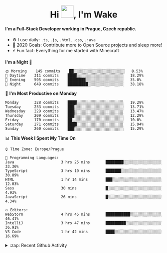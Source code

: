 <h1 align="center">Hi <img src="https://raw.githubusercontent.com/MrWakeCZ/MrWakeCZ/master/Hi.gif" width="40px" />, I'm Wake</h1>

#### I'm a Full-Stack Developer working in Prague, Czech republic.
- ⚙️ I use daily: `.ts`, `.js`, `.html`, `.css`, `.java`
- 🥅 2020 Goals: Contribute more to Open Source projects and sleep more!
- ⚡ Fun fact: Everything for me started with Minecraft

<!--START_SECTION:waka-->
**I'm a Night 🦉** 

```text
🌞 Morning    145 commits    ██░░░░░░░░░░░░░░░░░░░░░░░   8.53% 
🌆 Daytime    311 commits    ████░░░░░░░░░░░░░░░░░░░░░   18.29% 
🌃 Evening    595 commits    ████████░░░░░░░░░░░░░░░░░   35.0% 
🌙 Night      649 commits    █████████░░░░░░░░░░░░░░░░   38.18%

```
📅 **I'm Most Productive on Monday** 

```text
Monday       328 commits    ████░░░░░░░░░░░░░░░░░░░░░   19.29% 
Tuesday      233 commits    ███░░░░░░░░░░░░░░░░░░░░░░   13.71% 
Wednesday    229 commits    ███░░░░░░░░░░░░░░░░░░░░░░   13.47% 
Thursday     209 commits    ███░░░░░░░░░░░░░░░░░░░░░░   12.29% 
Friday       170 commits    ██░░░░░░░░░░░░░░░░░░░░░░░   10.0% 
Saturday     271 commits    ████░░░░░░░░░░░░░░░░░░░░░   15.94% 
Sunday       260 commits    ███░░░░░░░░░░░░░░░░░░░░░░   15.29%

```


📊 **This Week I Spent My Time On** 

```text
⌚︎ Time Zone: Europe/Prague

💬 Programming Languages: 
Java                     3 hrs 25 mins       ████████░░░░░░░░░░░░░░░░░   33.36% 
TypeScript               3 hrs 10 mins       ███████░░░░░░░░░░░░░░░░░░   30.89% 
HTML                     1 hr 14 mins        ███░░░░░░░░░░░░░░░░░░░░░░   12.03% 
Sass                     30 mins             █░░░░░░░░░░░░░░░░░░░░░░░░   4.93% 
JavaScript               26 mins             █░░░░░░░░░░░░░░░░░░░░░░░░   4.34%

🔥 Editors: 
WebStorm                 4 hrs 45 mins       ███████████░░░░░░░░░░░░░░   46.41% 
IntelliJ                 3 hrs 47 mins       █████████░░░░░░░░░░░░░░░░   36.91% 
VS Code                  1 hr 42 mins        ████░░░░░░░░░░░░░░░░░░░░░   16.69%

```


<!--END_SECTION:waka-->

<details>
  <summary>:zap: Recent Github Activity</summary>

<!--START_SECTION:activity-->
1. 🎉 Merged PR [#6](https://github.com/craftmania-cz/craftlobby/pull/6) in [craftmania-cz/craftlobby](https://github.com/craftmania-cz/craftlobby)
2. 🎉 Merged PR [#14](https://github.com/craftmania-cz/craftmanager/pull/14) in [craftmania-cz/craftmanager](https://github.com/craftmania-cz/craftmanager)
3. 🎉 Merged PR [#89](https://github.com/waked-cz/corgi/pull/89) in [waked-cz/corgi](https://github.com/waked-cz/corgi)
4. 🎉 Merged PR [#2](https://github.com/craftmania-cz/craftcore/pull/2) in [craftmania-cz/craftcore](https://github.com/craftmania-cz/craftcore)
5. 🎉 Merged PR [#7](https://github.com/craftmania-cz/craftlobby/pull/7) in [craftmania-cz/craftlobby](https://github.com/craftmania-cz/craftlobby)
<!--END_SECTION:activity-->

</details>
